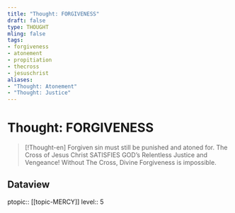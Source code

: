 ```yaml
---
title: "Thought: FORGIVENESS"
draft: false
type: THOUGHT
mling: false
tags:
- forgiveness
- atonement
- propitiation
- thecross
- jesuschrist
aliases:
- "Thought: Atonement"
- "Thought: Justice"
---
```

# Thought: FORGIVENESS
> [!Thought-en]
> Forgiven sin must still be punished and atoned for.
> The Cross of Jesus Christ SATISFIES GOD’s Relentless Justice and Vengeance!
> Without The Cross, Divine Forgiveness is impossible.

## Dataview
ptopic:: [[topic-MERCY]]
level:: 5
